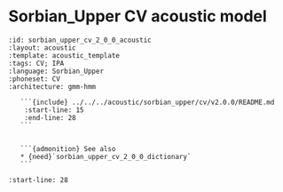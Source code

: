 
# Sorbian_Upper CV acoustic model

``````{acoustic} Sorbian_Upper CV acoustic model
:id: sorbian_upper_cv_2_0_0_acoustic
:layout: acoustic
:template: acoustic_template
:tags: CV; IPA
:language: Sorbian_Upper
:phoneset: CV
:architecture: gmm-hmm

   ```{include} ../../../acoustic/sorbian_upper/cv/v2.0.0/README.md
    :start-line: 15
    :end-line: 28
   ```


   ```{admonition} See also
   * {need}`sorbian_upper_cv_2_0_0_dictionary`
   ```
``````

```{include} ../../../acoustic/sorbian_upper/cv/v2.0.0/README.md
:start-line: 28
```
